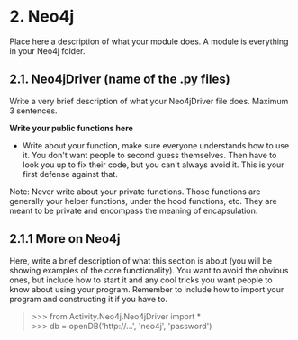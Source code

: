 #
# 2. Neo4j
Place here a description of what your module does. A module is everything in your Neo4j folder.


## 2.1. Neo4jDriver (name of the .py files)

Write a very brief description of what your Neo4jDriver file does. Maximum 3 sentences.

**Write your public functions here**

* Write about your function, make sure everyone understands how to use it. You don't want people to second 
guess themselves. Then have to look you up to fix their code, but you can't always avoid it. This is your first 
defense against that.

Note: Never write about your private functions. Those functions are generally your helper functions, 
under the hood functions, etc. They are meant to be private and encompass the meaning of encapsulation. 

## 2.1.1 More on Neo4j

Here, write a brief description of what this section is about (you will be showing examples of the core functionality). 
You want to avoid the obvious ones, but include how to start it and any cool tricks you want people to know about 
using your program. Remember to include how to import your program and constructing it if you have to.

> \>>> from Activity.Neo4j.Neo4jDriver import \*  
> \>>> db = openDB('http://...', 'neo4j', 'password')  
  